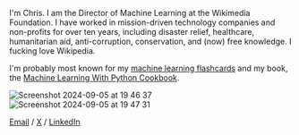 I'm Chris. I am the Director of Machine Learning at the Wikimedia Foundation. I have worked in mission-driven technology companies and non-profits for over ten years, including disaster relief, healthcare, humanitarian aid, anti-corruption, conservation, and (now) free knowledge. I fucking love Wikipedia.

I'm probably most known for my [machine learning flashcards](https://machinelearningflashcards.com) and my book, the [Machine Learning With Python Cookbook](https://www.amazon.com/Machine-Learning-Python-Cookbook-Preprocessing/dp/1491989386).

![Screenshot 2024-09-05 at 19 46 37](https://github.com/user-attachments/assets/97a983d6-40c9-4f4e-9585-6594256673a5) 
![Screenshot 2024-09-05 at 19 47 31](https://github.com/user-attachments/assets/4615579d-5276-481b-a4ed-97275a6014fa)

[Email](mailto:cralbon@gmail.com) / [X](https://x.com/chrisalbon) / [LinkedIn](https://www.linkedin.com/in/chrisralbon/)

